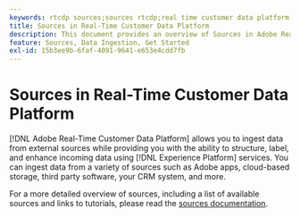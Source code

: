 ```yaml
---
keywords: rtcdp sources;sources rtcdp;real time customer data platform sources
title: Sources in Real-Time Customer Data Platform
description: This document provides an overview of Sources in Adobe Real-Time Customer Data Platform
feature: Sources, Data Ingestion, Get Started
exl-id: 15b3ee9b-6faf-4091-9641-e653e4cdd7fb
---
```

# Sources in Real-Time Customer Data Platform

[!DNL Adobe Real-Time Customer Data Platform] allows you to ingest data from external sources while providing you with the ability to structure, label, and enhance incoming data using [!DNL Experience Platform] services. You can ingest data from a variety of sources such as Adobe apps, cloud-based storage, third party software, your CRM system, and more.

For a more detailed overview of sources, including a list of available sources and links to tutorials, please read the [sources documentation](../../sources/home.md).
